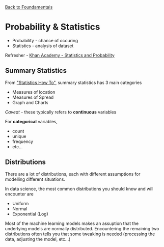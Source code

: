 <a href="../1. Foundamentals">Back to Foundamentals</a>

# Probability & Statistics
* Probability - chance of occuring
* Statistics - analysis of dataset

Refresher - <a href="https://www.khanacademy.org/math/statistics-probability">Khan Academy - Statistics and Probability</a>

## Summary Statistics
From <a href="https://www.statisticshowto.datasciencecentral.com/summary-statistics/">"Statistics How To"</a>, summary statistics has 3 main categories
* Measures of location
* Measures of Spread
* Graph and Charts

*Caveat* - these typically refers to **continuous** variables

For **categorical** variables, 
* count
* unique
* frequency
* etc...

## Distributions
There are a lot of distributions, each with different assumptions for modelling different situations.

In data science, the most common distributions you should know and will encounter are  
* Uniform
* Normal
* Exponential (Log)

Most of the machine learning models makes an assuption that the underlying models are normally distributed. Encountering the remaining two distributions often tells you that some tweaking is needed (processing the data, adjusting the model, etc...)